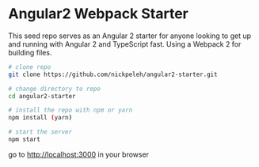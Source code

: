 # Angular2 Webpack Starter

This seed repo serves as an Angular 2 starter for anyone looking to get up and running with Angular 2 and TypeScript fast. Using a Webpack 2 for building files.

```bash
# clone repo
git clone https://github.com/nickpeleh/angular2-starter.git

# change directory to repo
cd angular2-starter

# install the repo with npm or yarn
npm install (yarn)

# start the server
npm start

```

go to [http://localhost:3000](http://localhost:3000) in your browser
